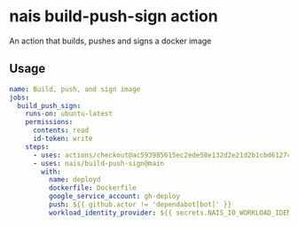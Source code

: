 # nais build-push-sign action

An action that builds, pushes and signs a docker image

## Usage

```yaml
name: Build, push, and sign image
jobs:
  build_push_sign:
    runs-on: ubuntu-latest
    permissions:
      contents: read
      id-token: write
    steps:
      - uses: actions/checkout@ac593985615ec2ede58e132d2e21d2b1cbd6127c # ratchet:actions/checkout@v3
      - uses: nais/build-push-sign@main
        with:
          name: deployd
          dockerfile: Dockerfile
          google_service_account: gh-deploy
          push: ${{ github.actor != 'dependabot[bot]' }}
          workload_identity_provider: ${{ secrets.NAIS_IO_WORKLOAD_IDENTITY_PROVIDER }}
```

